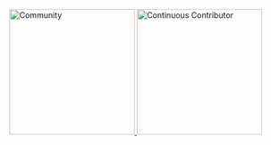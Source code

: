  <a href= "https://meshery.layer5.io/user/756c3044-ee4f-4ad6-be15-27a7967724e7?tab=badges">
    <img width="224px" height="224px" src = "https://badges.layer5.io/assets/badges/community/community.png" alt = "Community" />
  </a >

   <a href= "https://meshery.layer5.io/user/756c3044-ee4f-4ad6-be15-27a7967724e7?tab=badges">
    <img width="224px" height="224px" src = "https://badges.layer5.io/assets/badges/continuous-contributor/continuous-contributor.png" alt = "Continuous Contributor" />
  </a >
